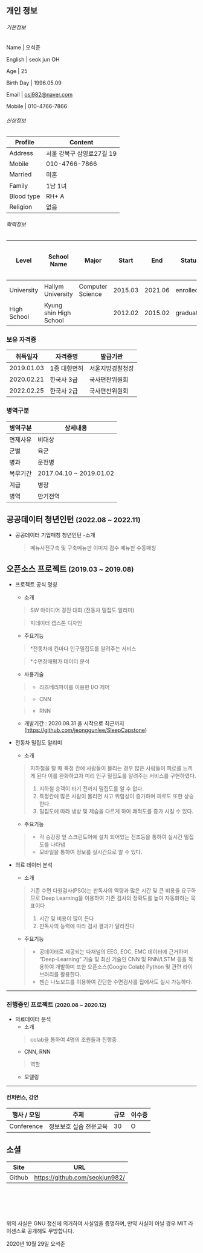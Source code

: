 ## 개인 정보

###### 기본정보  



Name       | 오석준 

English | seok jun OH

Age        | 25 

Birth Day  | 1996.05.09

Email      | osj982@naver.com

Mobile     | 010-4766-7866




###### 신상정보

Profile    | Content
-----------|--------------------------------------
Address    | 서울 강북구 삼양로27길 19
Mobile     | 010-4766-7866
Married    | 미혼
Family     | 1남 1녀
Blood type | RH+ A
Religion   | 없음
  
###### 학력정보

Level       | School Name    | Major            | Start   | End     | Status    | 최종학력
------------|----------------|------------------|---------|---------|-----------|--------
University  | Hallym University  | Computer Science | 2015.03 | 2021.06 | enrolled | 최종
High School | Kyung shin High School |                  | 2012.02 | 2015.02 | graduated |

### 보유 자격증

취득일자    | 자격증명   | 발급기관 
----------- |-----------|---------------------------
2019.01.03    | 1종 대형면허   | 서울지방경찰청장
2020.02.21    | 한국사 3급    | 국사편찬위원회
2022.02.25    | 한국사 2급    | 국사편찬위원회            




### 병역구분
병역구분   | 상세내용
-----------|--------------------------------------
면제사유    | 비대상
군별        | 육군
병과        | 운전병   
복무기간    | 2017.04.10 ~ 2019.01.02
계급        | 병장
병역        | 만기전역



## 공공데이터 청년인턴 <small>(2022.08 ~ 2022.11)</small>
* 공공데이터 기업매칭 청년인턴
  -소개
  > 메뉴사전구축 및 구축메뉴판 이미지 검수
  > 메뉴판 수동매칭



## 오픈소스 프로젝트 <small>(2019.03 ~ 2019.08)</small>
* 프로젝트 공식 명칭
  - 소개  
  > SW 아이디어 경진 대회 (전동차 밀집도 알리미)
  
  > 빅데이터 캡스톤 디자인
  - 주요기능  
  > *전동차에 칸마다 인구밀집도를 알려주는 서비스

  > *수면장애평가 데이터 분석
  - 사용기술    
  > * 라즈베리파이를 이용한 I/O 제어
  
  > * CNN
  
  > * RNN  
  
  - 개발기간 : 2020.08.31 을 시작으로 최근까지
  (https://github.com/jeonggunlee/SleepCapstone)
 
  
* 전동차 밀집도 알리미
  - 소개  
  > 지하철을 탈 때 특정 칸에 사람들이 몰리는 경우 많은 사람들이 피로를 느끼게 된다 이를 완화하고자 미리 인구 밀집도를 알려주는 서비스를 구현하였다.    
  > 1. 지하철 승객이 타기 전까지 밀집도를 알 수 없다.   
  > 2. 특정칸에 많은 사람이 몰리면 사고 위험성이 증가하며 피로도 또한 상승한다.   
  > 3. 밀집도에 따라 냉방 및 제습을 다르게 하여 쾌적도를 증가 시킬 수 있다.  
  
  - 주요기능  
  > * 각 승강장 앞 스크린도어에 설치 되어있는 전조등을 통하여 실시간 밀집도를 나타냄
  > * 모바일을 통하여 정보를 실시간으로 알 수 있다.


* 의료 데이터 분석
  - 소개  
  > 기존 수면 다원검사(PSG)는 판독사의 역량과 많은 시간 및 큰 비용을 요구하므로 Deep Learning을 이용하여 기존 검사의 정확도를 높여 자동화하는 목표이다
  > 1. 시간 및 비용이 많이 든다   
  > 2. 판독사의 능력에 따라 검사 결과가 달라진다

  
  - 주요기능  
  > * 공데이터로 제공되는 다채널의 EEG, EOC, EMC 데이터에 근거하며 “Deep-Learning” 기술 및 최신 기술인 CNN 및 RNN/LSTM 등을 적용하여 개발하며 또한 오픈소스(Google Colab) Python 및 관련 라이브러리를 활용한다.
  > * 젠슨 나노보드를 이용하여 간단한 수면검사를 집에서도 실시 가능하다.

---------------------------------------------------------------

### 진행중인 프로젝트 <small>(2020.08 ~ 2020.12)</small>

* 의료데이터 분석
  - 소개  
  > colab을 통하여 4명의 조원들과 진행중  
  - CNN, RNN
  > 역할  
  - 모델링

---------------------

#### 컨퍼런스, 강연
행사 / 모임        |   주제        |  규모   | 이수증
----------------|--------------|--------|----------------------
Conference      | 정보보호 실습 전문교육       | 30    |    O


## 소셜
Site     | URL
---------|-------------------------------
Github   | https://github.com/seokjun982/

<br><br>
---
위의 사실은 GNU 정신에 의거하여 사실임을 증명하며, 만약 사실이 아닐 경우 MIT 라이센스로 공개해도 무방합니다.

2020년 10월 29일
오석준
